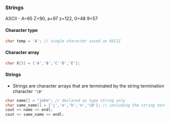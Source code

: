 ### Strings

ASCII - A=65 Z=90, a=97 z=122, 0=48 9=57

#### Character type
```c++
char temp = 'A'; // single character saved as ASCII
```

#### Character array
```c++
char X[5] = {'A','B','C''D','E'};
```

#### Strings
- Strings are character arrays that are terminated by the string termination character `'\0'` 
```c++
char name[] = "john"; // declared as type string only
char same_name[] = {'j','o','h','n','\0'}; // including the string termination character to tell compiler its string
cout << name << endl;
cout << same_name << endl;

```